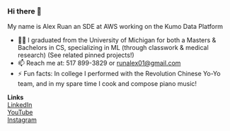 ### Hi there 👋

<!--**ZovcIfzm/ZovcIfzm** is a ✨ _special_ ✨ repository because its `README.md` (this file) appears on your GitHub profile.-->

My name is Alex Ruan an SDE at AWS working on the Kumo Data Platform

- 🧑🏻‍ I graduated from the University of Michigan for both a Masters & Bachelors in CS, specializing in ML (through classwork & medical research) (See related pinned projects!)
- 📫 Reach me at: 517 899-3829 or runalex01@gmail.com
- ⚡ Fun facts: In college I performed with the Revolution Chinese Yo-Yo team, and in my spare time I cook and compose piano music!

**Links**  
[LinkedIn](https://www.linkedin.com/in/alexruancs/)  
[YouTube](https://www.youtube.com/channel/UCRZ6Ry59gP_ZWkoyZwfCccw/videos)  
[Instagram](https://www.instagram.com/alex.ruan/)  

